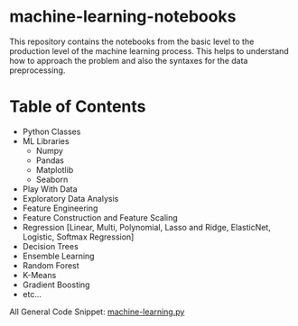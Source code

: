 # machine-learning-notebooks
This repository contains the notebooks from the basic level to the production level of the machine learning process. This helps to understand how to approach the problem and also the syntaxes for the data preprocessing. 

# Table of Contents
- Python Classes
- ML Libraries
  - Numpy
  - Pandas
  - Matplotlib
  - Seaborn
- Play With Data
- Exploratory Data Analysis
- Feature Engineering
- Feature Construction and Feature Scaling
- Regression [Linear, Multi, Polynomial, Lasso and Ridge, ElasticNet, Logistic, Softmax Regression]
- Decision Trees
- Ensemble Learning
- Random Forest
- K-Means
- Gradient Boosting
- etc...

All General Code Snippet: [machine-learning.py](https://github.com/Vishal-sys-code/machine-learning-complete-guide/blob/main/machine-learning.py)
